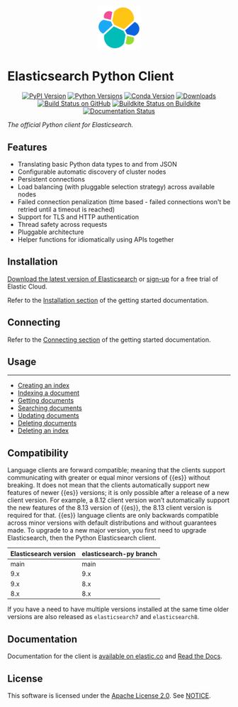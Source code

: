 <p align="center">
    <img src="https://github.com/elastic/elasticsearch-py/raw/main/docs/images/logo-elastic-glyph-color.svg" width="20%" alt="Elastic logo" />
</p>

# Elasticsearch Python Client

<p align="center">
  <a href="https://pypi.org/project/elasticsearch"><img alt="PyPI Version" src="https://img.shields.io/pypi/v/elasticsearch" /></a>
  <a href="https://pypi.org/project/elasticsearch"><img alt="Python Versions" src="https://img.shields.io/pypi/pyversions/elasticsearch" /></a>
  <a href="https://anaconda.org/conda-forge/elasticsearch"><img alt="Conda Version" src="https://img.shields.io/conda/vn/conda-forge/elasticsearch" /></a>
  <a href="https://pepy.tech/project/elasticsearch?versions=*"><img alt="Downloads" src="https://static.pepy.tech/badge/elasticsearch" /></a>
<br/>
  <a href="https://github.com/elastic/elasticsearch-py/actions/workflows/ci.yml?query=workflow%3ACI"><img alt="Build Status on GitHub" src="https://github.com/elastic/elasticsearch-py/workflows/CI/badge.svg" /></a>
  <a href="https://buildkite.com/elastic/elasticsearch-py-integration-tests"><img alt="Buildkite Status on Buildkite" src="https://badge.buildkite.com/68e22afcb2ea8f6dcc20834e3a5b5ab4431beee33d3bd751f3.svg" /></a>
  <a href="https://elasticsearch-py.readthedocs.io"><img alt="Documentation Status" src="https://readthedocs.org/projects/elasticsearch-py/badge/?version=latest" /></a><br>
</p>

*The official Python client for Elasticsearch.*


## Features

* Translating basic Python data types to and from JSON
* Configurable automatic discovery of cluster nodes
* Persistent connections
* Load balancing (with pluggable selection strategy) across available nodes
* Failed connection penalization (time based - failed connections won't be
  retried until a timeout is reached)
* Support for TLS and HTTP authentication
* Thread safety across requests
* Pluggable architecture
* Helper functions for idiomatically using APIs together


## Installation

[Download the latest version of Elasticsearch](https://www.elastic.co/downloads/elasticsearch)
or
[sign-up](https://cloud.elastic.co/registration?elektra=en-ess-sign-up-page)
for a free trial of Elastic Cloud.

Refer to the [Installation section](https://www.elastic.co/guide/en/elasticsearch/client/python-api/current/getting-started-python.html#_installation) 
of the getting started documentation.


## Connecting

Refer to the [Connecting section](https://www.elastic.co/guide/en/elasticsearch/client/python-api/current/getting-started-python.html#_connecting)
of the getting started documentation.


## Usage
-----

* [Creating an index](https://www.elastic.co/guide/en/elasticsearch/client/python-api/current/getting-started-python.html#_creating_an_index)
* [Indexing a document](https://www.elastic.co/guide/en/elasticsearch/client/python-api/current/getting-started-python.html#_indexing_documents)
* [Getting documents](https://www.elastic.co/guide/en/elasticsearch/client/python-api/current/getting-started-python.html#_getting_documents)
* [Searching documents](https://www.elastic.co/guide/en/elasticsearch/client/python-api/current/getting-started-python.html#_searching_documents)
* [Updating documents](https://www.elastic.co/guide/en/elasticsearch/client/python-api/current/getting-started-python.html#_updating_documents)
* [Deleting documents](https://www.elastic.co/guide/en/elasticsearch/client/python-api/current/getting-started-python.html#_deleting_documents)
* [Deleting an index](https://www.elastic.co/guide/en/elasticsearch/client/python-api/current/getting-started-python.html#_deleting_an_index)


## Compatibility

Language clients are forward compatible; meaning that the clients support communicating with greater or equal minor versions of {{es}} without breaking. It does not mean that the clients automatically support new features of newer {{es}} versions; it is only possible after a release of a new client version. For example, a 8.12 client version won’t automatically support the new features of the 8.13 version of {{es}}, the 8.13 client version is required for that. {{es}} language clients are only backwards compatible across minor versions with default distributions and without guarantees made. To upgrade to a new major version, you first need to upgrade Elasticsearch, then the Python Elasticsearch client.

| Elasticsearch version | elasticsearch-py branch |
| --- | --- |
| main | main |
| 9.x | 9.x |
| 9.x | 8.x |
| 8.x | 8.x |

If you have a need to have multiple versions installed at the same time older
versions are also released as ``elasticsearch7`` and ``elasticsearch8``.


## Documentation

Documentation for the client is [available on elastic.co] and [Read the Docs].

[available on elastic.co]: https://www.elastic.co/guide/en/elasticsearch/client/python-api/current/index.html
[Read the Docs]: https://elasticsearch-py.readthedocs.io


## License

This software is licensed under the [Apache License 2.0](./LICENSE). See [NOTICE](./NOTICE).
